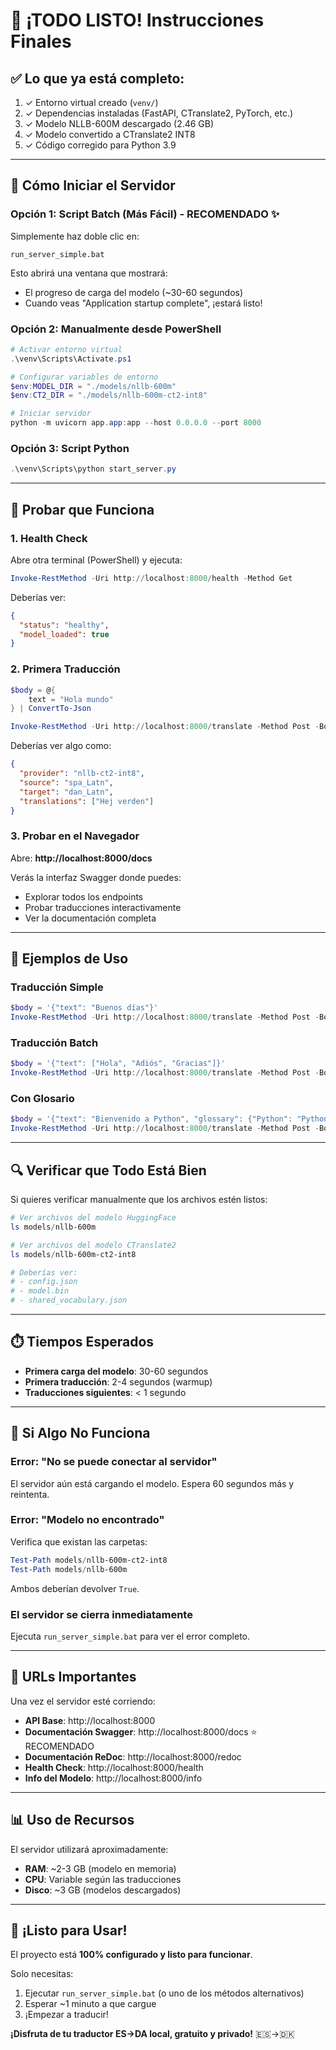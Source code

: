 # 🎉 ¡TODO LISTO! Instrucciones Finales

## ✅ Lo que ya está completo:

1. ✓ Entorno virtual creado (`venv/`)
2. ✓ Dependencias instaladas (FastAPI, CTranslate2, PyTorch, etc.)
3. ✓ Modelo NLLB-600M descargado (2.46 GB)
4. ✓ Modelo convertido a CTranslate2 INT8
5. ✓ Código corregido para Python 3.9

---

## 🚀 Cómo Iniciar el Servidor

### Opción 1: Script Batch (Más Fácil) - RECOMENDADO ✨

Simplemente haz doble clic en:

```
run_server_simple.bat
```

Esto abrirá una ventana que mostrará:
- El progreso de carga del modelo (~30-60 segundos)
- Cuando veas "Application startup complete", ¡estará listo!

### Opción 2: Manualmente desde PowerShell

```powershell
# Activar entorno virtual
.\venv\Scripts\Activate.ps1

# Configurar variables de entorno
$env:MODEL_DIR = "./models/nllb-600m"
$env:CT2_DIR = "./models/nllb-600m-ct2-int8"

# Iniciar servidor
python -m uvicorn app.app:app --host 0.0.0.0 --port 8000
```

### Opción 3: Script Python

```powershell
.\venv\Scripts\python start_server.py
```

---

## 🧪 Probar que Funciona

### 1. Health Check

Abre otra terminal (PowerShell) y ejecuta:

```powershell
Invoke-RestMethod -Uri http://localhost:8000/health -Method Get
```

Deberías ver:
```json
{
  "status": "healthy",
  "model_loaded": true
}
```

### 2. Primera Traducción

```powershell
$body = @{
    text = "Hola mundo"
} | ConvertTo-Json

Invoke-RestMethod -Uri http://localhost:8000/translate -Method Post -Body $body -ContentType "application/json"
```

Deberías ver algo como:
```json
{
  "provider": "nllb-ct2-int8",
  "source": "spa_Latn",
  "target": "dan_Latn",
  "translations": ["Hej verden"]
}
```

### 3. Probar en el Navegador

Abre: **http://localhost:8000/docs**

Verás la interfaz Swagger donde puedes:
- Explorar todos los endpoints
- Probar traducciones interactivamente
- Ver la documentación completa

---

## 📝 Ejemplos de Uso

### Traducción Simple

```powershell
$body = '{"text": "Buenos días"}' 
Invoke-RestMethod -Uri http://localhost:8000/translate -Method Post -Body $body -ContentType "application/json"
```

### Traducción Batch

```powershell
$body = '{"text": ["Hola", "Adiós", "Gracias"]}'
Invoke-RestMethod -Uri http://localhost:8000/translate -Method Post -Body $body -ContentType "application/json"
```

### Con Glosario

```powershell
$body = '{"text": "Bienvenido a Python", "glossary": {"Python": "Python"}}'
Invoke-RestMethod -Uri http://localhost:8000/translate -Method Post -Body $body -ContentType "application/json"
```

---

## 🔍 Verificar que Todo Está Bien

Si quieres verificar manualmente que los archivos estén listos:

```powershell
# Ver archivos del modelo HuggingFace
ls models/nllb-600m

# Ver archivos del modelo CTranslate2
ls models/nllb-600m-ct2-int8

# Deberías ver:
# - config.json
# - model.bin
# - shared_vocabulary.json
```

---

## ⏱️ Tiempos Esperados

- **Primera carga del modelo**: 30-60 segundos
- **Primera traducción**: 2-4 segundos (warmup)
- **Traducciones siguientes**: < 1 segundo

---

## 🐛 Si Algo No Funciona

### Error: "No se puede conectar al servidor"

El servidor aún está cargando el modelo. Espera 60 segundos más y reintenta.

### Error: "Modelo no encontrado"

Verifica que existan las carpetas:
```powershell
Test-Path models/nllb-600m-ct2-int8
Test-Path models/nllb-600m
```

Ambos deberían devolver `True`.

### El servidor se cierra inmediatamente

Ejecuta `run_server_simple.bat` para ver el error completo.

---

## 🎯 URLs Importantes

Una vez el servidor esté corriendo:

- **API Base**: http://localhost:8000
- **Documentación Swagger**: http://localhost:8000/docs ⭐ RECOMENDADO
- **Documentación ReDoc**: http://localhost:8000/redoc
- **Health Check**: http://localhost:8000/health
- **Info del Modelo**: http://localhost:8000/info

---

## 📊 Uso de Recursos

El servidor utilizará aproximadamente:

- **RAM**: ~2-3 GB (modelo en memoria)
- **CPU**: Variable según las traducciones
- **Disco**: ~3 GB (modelos descargados)

---

## 🎉 ¡Listo para Usar!

El proyecto está **100% configurado y listo para funcionar**.

Solo necesitas:
1. Ejecutar `run_server_simple.bat` (o uno de los métodos alternativos)
2. Esperar ~1 minuto a que cargue
3. ¡Empezar a traducir!

**¡Disfruta de tu traductor ES→DA local, gratuito y privado!** 🇪🇸→🇩🇰

